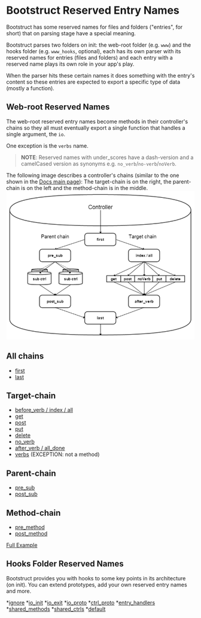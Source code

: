 Bootstruct Reserved Entry Names
===============================
Bootstruct has some reserved names for files and folders ("entries", for short) that on parsing stage have a special meaning.

Bootstruct parses two folders on init: the web-root folder (e.g. `www`) and the hooks folder (e.g. `www_hooks`, optional), each has its own parser with its reserved names for entries (files and folders) and each entry with a reserved name plays its own role in your app's play.

When the parser hits these certain names it does something with the entry's content so these entries are expected to export a specific type of data (mostly a function).




Web-root Reserved Names
-----------------------
The web-root reserved entry names become methods in their controller's chains so they all must eventually export a single function that handles a single argument, the `io`.

One exception is the `verbs` name.

>**NOTE**: Reserved names with under_scores have a dash-version and a camelCased version as synonyms e.g. `no_verb`/`no-verb`/`noVerb`.

The following image describes a controller's chains (similar to the one shown in the [Docs main page](#docs)): The target-chain is on the right, the parent-chain is on the left and the method-chain is in the middle.
![Controller Chart-Flow](https://raw.githubusercontent.com/taitulism/Bootstruct/master/Docs/controller-chart-flow.png)

All chains
----------
* [first](#first)
* [last](#last)

Target-chain
------------
* [before_verb / index / all](#index)
* [get](#get)
* [post](#post)
* [put](#put)
* [delete](#delete)
* [no_verb](#no_verb)
* [after_verb / all_done](#after_verb)
* [verbs](#verbs) (EXCEPTION: not a method)

Parent-chain
------------
* [pre_sub](#pre_sub)
* [post_sub](#post_sub)

Method-chain
------------
* [pre_method](#pre_method)
* [post_method](#post_method)

[Full Example](#full-example)




Hooks Folder Reserved Names
---------------------------
Bootstruct provides you with hooks to some key points in its architecture (on init). You can extend prototypes, add your own reserved entry names and more.

*[ignore](#ignore)
*[io_init](#io_init)
*[io_exit](#io_exit)
*[io_proto](#io_proto)
*[ctrl_proto](#ctrl_proto)
*[entry_handlers](#entry_handlers)
*[shared_methods](#shared_methods)
*[shared_ctrls](#shared_ctrls)
*[default](#default)